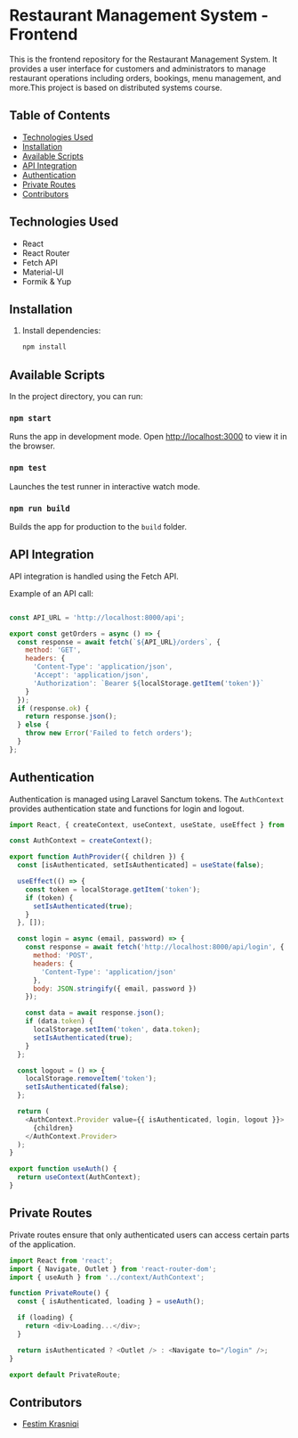 # Restaurant Management System - Frontend

This is the frontend repository for the Restaurant Management System. It provides a user interface for customers and administrators to manage restaurant operations including orders, bookings, menu management, and more.This project is based on distributed systems course.

## Table of Contents

- [Technologies Used](#technologies-used)
- [Installation](#installation)
- [Available Scripts](#available-scripts)
- [API Integration](#api-integration)
- [Authentication](#authentication)
- [Private Routes](#private-routes)
- [Contributors](#contributors)


## Technologies Used

- React
- React Router
- Fetch API
- Material-UI
- Formik & Yup



## Installation



1. Install dependencies:
   ```sh
   npm install
   ```

## Available Scripts

In the project directory, you can run:

### `npm start`

Runs the app in development mode. Open [http://localhost:3000](http://localhost:3000) to view it in the browser.

### `npm test`

Launches the test runner in interactive watch mode.

### `npm run build`

Builds the app for production to the `build` folder.


## API Integration

API integration is handled using the Fetch API.

Example of an API call:
```js

const API_URL = 'http://localhost:8000/api';

export const getOrders = async () => {
  const response = await fetch(`${API_URL}/orders`, {
    method: 'GET',
    headers: {
      'Content-Type': 'application/json',
      'Accept': 'application/json',
      'Authorization': `Bearer ${localStorage.getItem('token')}`
    }
  });
  if (response.ok) {
    return response.json();
  } else {
    throw new Error('Failed to fetch orders');
  }
};
```

## Authentication

Authentication is managed using Laravel Sanctum tokens. The `AuthContext` provides authentication state and functions for login and logout.

```js
import React, { createContext, useContext, useState, useEffect } from 'react';

const AuthContext = createContext();

export function AuthProvider({ children }) {
  const [isAuthenticated, setIsAuthenticated] = useState(false);

  useEffect(() => {
    const token = localStorage.getItem('token');
    if (token) {
      setIsAuthenticated(true);
    }
  }, []);

  const login = async (email, password) => {
    const response = await fetch('http://localhost:8000/api/login', {
      method: 'POST',
      headers: {
        'Content-Type': 'application/json'
      },
      body: JSON.stringify({ email, password })
    });

    const data = await response.json();
    if (data.token) {
      localStorage.setItem('token', data.token);
      setIsAuthenticated(true);
    }
  };

  const logout = () => {
    localStorage.removeItem('token');
    setIsAuthenticated(false);
  };

  return (
    <AuthContext.Provider value={{ isAuthenticated, login, logout }}>
      {children}
    </AuthContext.Provider>
  );
}

export function useAuth() {
  return useContext(AuthContext);
}
```

## Private Routes

Private routes ensure that only authenticated users can access certain parts of the application.

```js
import React from 'react';
import { Navigate, Outlet } from 'react-router-dom';
import { useAuth } from '../context/AuthContext';

function PrivateRoute() {
  const { isAuthenticated, loading } = useAuth();

  if (loading) {
    return <div>Loading...</div>;
  }

  return isAuthenticated ? <Outlet /> : <Navigate to="/login" />;
}

export default PrivateRoute;
```



## Contributors

- [Festim Krasniqi](https://github.com/FestimKrasniqi)


